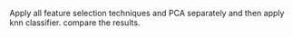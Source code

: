 Apply all feature selection techniques and PCA separately and then apply knn classifier.
compare the results.